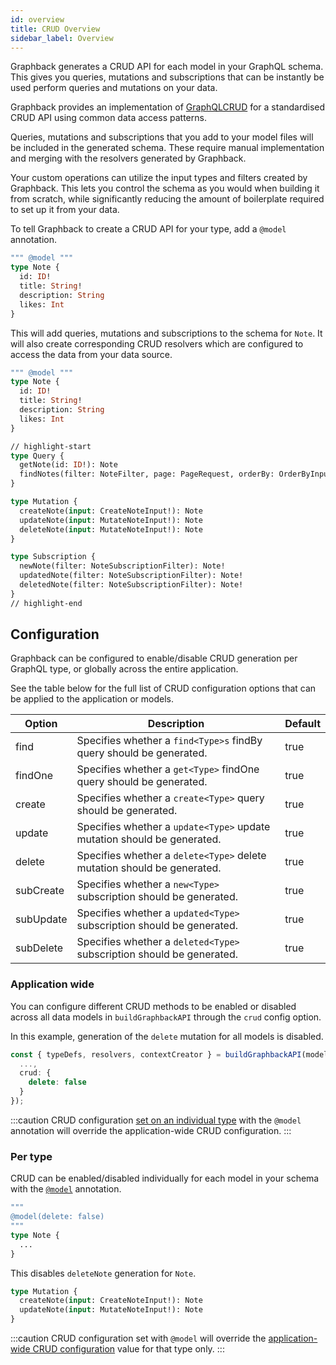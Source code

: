 ```yaml
---
id: overview
title: CRUD Overview
sidebar_label: Overview
---
```


Graphback generates a CRUD API for each model in your GraphQL schema. This gives you queries, mutations and subscriptions that can be instantly be used perform queries and mutations on your data.

Graphback provides an implementation of [GraphQLCRUD](https://graphqlcrud.org) for a standardised CRUD API using common data access patterns.

Queries, mutations and subscriptions that you add to your model files will be included in the generated schema. These require manual implementation and merging with the resolvers generated by Graphback.

Your custom operations can utilize the input types and filters created by Graphback. This lets you control the schema as you would when building it from scratch, while significantly reducing the amount of boilerplate required to set up it from your data.

To tell Graphback to create a CRUD API for your type, add a `@model` annotation.

```graphql
""" @model """
type Note {
  id: ID!
  title: String!
  description: String
  likes: Int
}
```

This will add queries, mutations and subscriptions to the schema for `Note`. It will also create corresponding CRUD resolvers which are configured to access the data from your data source.

```graphql
""" @model """
type Note {
  id: ID!
  title: String!
  description: String
  likes: Int
}

// highlight-start
type Query {
  getNote(id: ID!): Note
  findNotes(filter: NoteFilter, page: PageRequest, orderBy: OrderByInput): NoteResultList!
}

type Mutation {
  createNote(input: CreateNoteInput!): Note
  updateNote(input: MutateNoteInput!): Note
  deleteNote(input: MutateNoteInput!): Note
}

type Subscription {
  newNote(filter: NoteSubscriptionFilter): Note!
  updatedNote(filter: NoteSubscriptionFilter): Note!
  deletedNote(filter: NoteSubscriptionFilter): Note!
}
// highlight-end
```

## Configuration

Graphback can be configured to enable/disable CRUD generation per GraphQL type, or globally across the entire application.

See the table below for the full list of CRUD configuration options that can be applied to the application or models.

| Option    	| Description                                                             	| Default 	|
|-----------	|-------------------------------------------------------------------------	|---------	|
| find      	| Specifies whether a `find<Type>s` findBy query should be generated.     	| true    	|
| findOne   	| Specifies whether a `get<Type>` findOne query should be generated.      	| true    	|
| create    	| Specifies whether a `create<Type>` query should be generated.           	| true    	|
| update    	| Specifies whether a `update<Type>` update mutation should be generated. 	| true    	|
| delete    	| Specifies whether a `delete<Type>` delete mutation should be generated. 	| true    	|
| subCreate 	| Specifies whether a `new<Type>` subscription should be generated.       	| true    	|
| subUpdate 	| Specifies whether a `updated<Type>` subscription should be generated.    	| true    	|
| subDelete 	| Specifies whether a `deleted<Type>` subscription should be generated.    	| true    	|

### Application wide

You can configure different CRUD methods to be enabled or disabled across all data models in `buildGraphbackAPI` through the `crud` config option.

In this example, generation of the `delete` mutation for all models is disabled.

```ts
const { typeDefs, resolvers, contextCreator } = buildGraphbackAPI(modelDefs, {
  ...,
  crud: {
    delete: false
  }
});
```

:::caution
CRUD configuration [set on an individual type](#per-type) with the `@model` annotation will override the application-wide CRUD configuration.
:::

### Per type

CRUD can be enabled/disabled individually for each model in your schema with the [`@model`](../model/annotations) annotation.

```graphql
""" 
@model(delete: false)
"""
type Note {
  ...
}
```

This disables `deleteNote` generation for `Note`.

```graphql
type Mutation {
  createNote(input: CreateNoteInput!): Note
  updateNote(input: MutateNoteInput!): Note
}
```

:::caution
CRUD configuration set with `@model` will override the [application-wide CRUD configuration](#application-wide) value for that type only.
:::